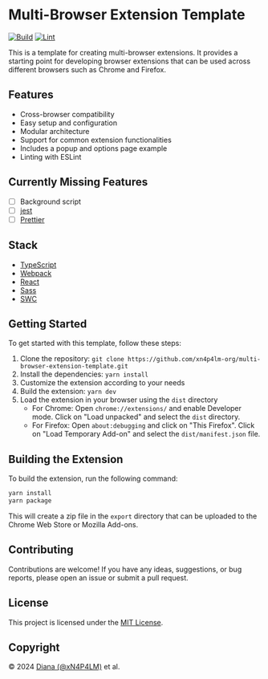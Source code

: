 # Multi-Browser Extension Template

[![Build](https://github.com/xN4P4LM-org/multi-browser-extension-template/actions/workflows/build.yaml/badge.svg?branch=main)](https://github.com/xN4P4LM-org/multi-browser-extension-template/actions/workflows/build.yaml)  [![Lint](https://github.com/xN4P4LM-org/multi-browser-extension-template/actions/workflows/lint.yaml/badge.svg)](https://github.com/xN4P4LM-org/multi-browser-extension-template/actions/workflows/lint.yaml)

This is a template for creating multi-browser extensions. It provides a starting point for developing browser extensions that can be used across different browsers such as Chrome and Firefox.

## Features

- Cross-browser compatibility
- Easy setup and configuration
- Modular architecture
- Support for common extension functionalities
- Includes a popup and options page example
- Linting with ESLint

## Currently Missing Features

- [ ] Background script
- [ ] [jest](https://jestjs.io/)
- [ ] [Prettier](https://prettier.io/)

## Stack

- [TypeScript](https://www.typescriptlang.org/)
- [Webpack](https://webpack.js.org/)
- [React](https://reactjs.org/)
- [Sass](https://sass-lang.com/)
- [SWC](https://swc.rs/)

## Getting Started

To get started with this template, follow these steps:

1. Clone the repository: `git clone https://github.com/xn4p4lm-org/multi-browser-extension-template.git`
2. Install the dependencies: `yarn install`
3. Customize the extension according to your needs
4. Build the extension: `yarn dev`
5. Load the extension in your browser using the `dist` directory
   - For Chrome: Open `chrome://extensions/` and enable Developer mode. Click on "Load unpacked" and select the `dist` directory.
   - For Firefox: Open `about:debugging` and click on "This Firefox". Click on "Load Temporary Add-on" and select the `dist/manifest.json` file.

## Building the Extension

To build the extension, run the following command:

```bash
yarn install
yarn package
```

This will create a zip file in the `export` directory that can be uploaded to the Chrome Web Store or Mozilla Add-ons.

## Contributing

Contributions are welcome! If you have any ideas, suggestions, or bug reports, please open an issue or submit a pull request.

## License

This project is licensed under the [MIT License](LICENSE).

## Copyright

© 2024 [Diana (@xN4P4LM)](https://github.com/xN4P4LM) et al.
